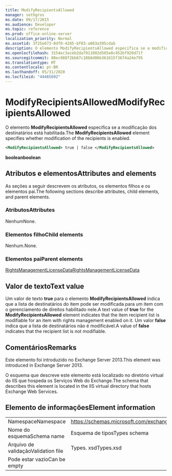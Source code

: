 ```yaml
---
title: ModifyRecipientsAllowed
manager: sethgros
ms.date: 09/17/2015
ms.audience: Developer
ms.topic: reference
ms.prod: office-online-server
localization_priority: Normal
ms.assetid: 3f25e673-0df0-4285-bf03-a083a395cdab
description: O elemento ModifyRecipientsAllowed especifica se a modificação dos destinatários está habilitada.
ms.openlocfilehash: 3154ec3aceb2da7911002d505e0c452bf920d71f
ms.sourcegitcommit: 88ec988f2bb67c1866d06b361615f3674a24e795
ms.translationtype: MT
ms.contentlocale: pt-BR
ms.lasthandoff: 05/31/2020
ms.locfileid: "44465692"
---
```

# <a name="modifyrecipientsallowed"></a><span data-ttu-id="f8e56-103">ModifyRecipientsAllowed</span><span class="sxs-lookup"><span data-stu-id="f8e56-103">ModifyRecipientsAllowed</span></span>

<span data-ttu-id="f8e56-104">O elemento **ModifyRecipientsAllowed** especifica se a modificação dos destinatários está habilitada.</span><span class="sxs-lookup"><span data-stu-id="f8e56-104">The **ModifyRecipientsAllowed** element specifies whether modification of the recipients is enabled.</span></span> 
  
```XML
<ModifyRecipientsAllowed> true | false </ModifyRecipientsAllowed>
```

 <span data-ttu-id="f8e56-105">**boolean**</span><span class="sxs-lookup"><span data-stu-id="f8e56-105">**boolean**</span></span>
## <a name="attributes-and-elements"></a><span data-ttu-id="f8e56-106">Atributos e elementos</span><span class="sxs-lookup"><span data-stu-id="f8e56-106">Attributes and elements</span></span>

<span data-ttu-id="f8e56-107">As seções a seguir descrevem os atributos, os elementos filhos e os elementos pai.</span><span class="sxs-lookup"><span data-stu-id="f8e56-107">The following sections describe attributes, child elements, and parent elements.</span></span>
  
### <a name="attributes"></a><span data-ttu-id="f8e56-108">Atributos</span><span class="sxs-lookup"><span data-stu-id="f8e56-108">Attributes</span></span>

<span data-ttu-id="f8e56-109">Nenhum</span><span class="sxs-lookup"><span data-stu-id="f8e56-109">None.</span></span>
  
### <a name="child-elements"></a><span data-ttu-id="f8e56-110">Elementos filho</span><span class="sxs-lookup"><span data-stu-id="f8e56-110">Child elements</span></span>

<span data-ttu-id="f8e56-111">Nenhum.</span><span class="sxs-lookup"><span data-stu-id="f8e56-111">None.</span></span>
  
### <a name="parent-elements"></a><span data-ttu-id="f8e56-112">Elementos pai</span><span class="sxs-lookup"><span data-stu-id="f8e56-112">Parent elements</span></span>

[<span data-ttu-id="f8e56-113">RightsManagementLicenseData</span><span class="sxs-lookup"><span data-stu-id="f8e56-113">RightsManagementLicenseData</span></span>](rightsmanagementlicensedata.md)
  
## <a name="text-value"></a><span data-ttu-id="f8e56-114">Valor de texto</span><span class="sxs-lookup"><span data-stu-id="f8e56-114">Text value</span></span>

<span data-ttu-id="f8e56-115">Um valor de texto **true** para o elemento **ModifyRecipientsAllowed** indica que a lista de destinatários do item pode ser modificada para um item com o gerenciamento de direitos habilitado nele.</span><span class="sxs-lookup"><span data-stu-id="f8e56-115">A text value of **true** for the **ModifyRecipientsAllowed** element indicates that the item recipient list is modifiable for an item with rights management enabled on it.</span></span> <span data-ttu-id="f8e56-116">Um valor **false** indica que a lista de destinatários não é modificável.</span><span class="sxs-lookup"><span data-stu-id="f8e56-116">A value of **false** indicates that the recipient list is not modifiable.</span></span> 
  
## <a name="remarks"></a><span data-ttu-id="f8e56-117">Comentários</span><span class="sxs-lookup"><span data-stu-id="f8e56-117">Remarks</span></span>

<span data-ttu-id="f8e56-118">Este elemento foi introduzido no Exchange Server 2013.</span><span class="sxs-lookup"><span data-stu-id="f8e56-118">This element was introduced in Exchange Server 2013.</span></span>
  
<span data-ttu-id="f8e56-119">O esquema que descreve este elemento está localizado no diretório virtual do IIS que hospeda os Serviços Web do Exchange.</span><span class="sxs-lookup"><span data-stu-id="f8e56-119">The schema that describes this element is located in the IIS virtual directory that hosts Exchange Web Services.</span></span>
  
## <a name="element-information"></a><span data-ttu-id="f8e56-120">Elemento de informações</span><span class="sxs-lookup"><span data-stu-id="f8e56-120">Element information</span></span>

|||
|:-----|:-----|
|<span data-ttu-id="f8e56-121">Namespace</span><span class="sxs-lookup"><span data-stu-id="f8e56-121">Namespace</span></span>  <br/> |https://schemas.microsoft.com/exchange/services/2006/types  <br/> |
|<span data-ttu-id="f8e56-122">Nome do esquema</span><span class="sxs-lookup"><span data-stu-id="f8e56-122">Schema name</span></span>  <br/> |<span data-ttu-id="f8e56-123">Esquema de tipos</span><span class="sxs-lookup"><span data-stu-id="f8e56-123">Types schema</span></span>  <br/> |
|<span data-ttu-id="f8e56-124">Arquivo de validação</span><span class="sxs-lookup"><span data-stu-id="f8e56-124">Validation file</span></span>  <br/> |<span data-ttu-id="f8e56-125">Types. xsd</span><span class="sxs-lookup"><span data-stu-id="f8e56-125">Types.xsd</span></span>  <br/> |
|<span data-ttu-id="f8e56-126">Pode estar vazio</span><span class="sxs-lookup"><span data-stu-id="f8e56-126">Can be empty</span></span>  <br/> ||
   

